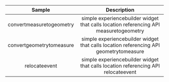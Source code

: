 | Sample  | Description    |
| :---:   | :---: |
| convertmeasuretogeometry | simple experiencebuilder widget that calls location referencing API measuretogeometry   |
| convertgeometrytomeasure | simple experiencebuilder widget that calls location referencing API geometrytomeasure   |
| relocateevent | simple experiencebuilder widget that calls location referencing API relocateevent   |